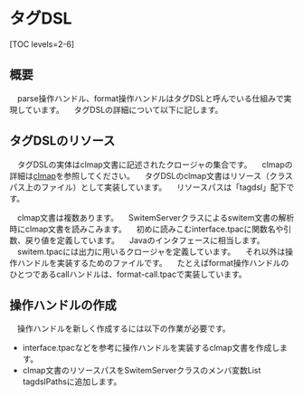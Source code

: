 # タグDSL

[TOC levels=2-6]

## 概要

　parse操作ハンドル、format操作ハンドルはタグDSLと呼んでいる仕組みで実現しています。
　タグDSLの詳細について以下に記します。

## タグDSLのリソース

　タグDSLの実体はclmap文書に記述されたクロージャの集合です。
　clmapの詳細は[clmap](/clmap/)を参照してください。
　タグDSLのclmap文書はリソース（クラスパス上のファイル）として実装しています。
　リソースパスは「tagdsl」配下です。

　clmap文書は複数あります。
　SwitemServerクラスによるswitem文書の解析時にclmap文書を読みこみます。
　初めに読みこむinterface.tpacに関数名や引数、戻り値を定義しています。
　Javaのインタフェースに相当します。
　switem.tpacには出力に用いるクロージャを定義しています。
　それ以外は操作ハンドルを実装するためのファイルです。
　たとえばformat操作ハンドルのひとつであるcallハンドルは、format-call.tpacで実装しています。

## 操作ハンドルの作成

　操作ハンドルを新しく作成するには以下の作業が必要です。

* interface.tpacなどを参考に操作ハンドルを実装するclmap文書を作成します。
* clmap文書のリソースパスをSwitemServerクラスのメンバ変数List tagdslPathsに追加します。

